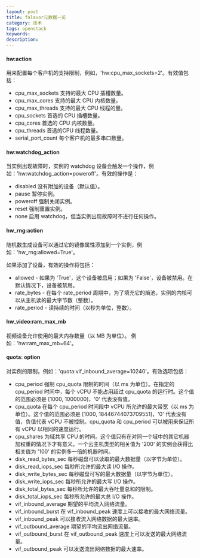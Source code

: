 ```yaml
---
layout: post
title: falavor元数据一览
category: 技术
tags: openstack
keywords: 
description: 
---
```


#### hw:action ####

用来配置每个客户机的支持限制，例如，'hw:cpu_max_sockets=2'。有效值包括：
- cpu_max_sockets 支持的最大 CPU 插槽数量。
- cpu_max_cores 支持的最大 CPU 内核数量。
- cpu_max_threads 支持的最大 CPU 线程的量。
- cpu_sockets 首选的 CPU 插槽数量。
- cpu_cores 首选的 CPU 内核数量。
- cpu_threads 首选的CPU 线程数量。
- serial_port_count 每个客户机的最多串口数量。

#### hw:watchdog_action ####

当实例出现故障时，实例的 watchdog 设备会触发一个操作，例如：'hw:watchdog_action=poweroff'。有效的操作是：

- disabled 没有附加的设备（默认值）。
- pause 暂停实例。
- poweroff 强制关闭实例。
- reset 强制重置实例。
- none 启用 watchdog，但当实例出现故障时不进行任何操作。

#### hw_rng:action ####

随机数生成设备可以通过它的镜像属性添加到一个实例，例如：'hw_rng:allowed=True'。

如果添加了设备，有效的操作将包括：

- allowed - 如果为 'True'，这个设备被启用；如果为 'False'，设备被禁用。在默认情况下，设备被禁用。
- rate_bytes - 在每个 rate_period 周期中，为了填充它的熵池，实例的内核可以从主机读的最大字节数（整数）。
- rate_period - 读持续的时间（以秒为单位，整数）。

#### hw_video:ram_max_mb ####

视频设备允许使用的最大内存数量（以 MB 为单位）。
例如：'hw:ram_max_mb=64'。

#### quota: option ####

对实例的限制，例如：'quota:vif_inbound_average=10240'。有效选项包括：

- cpu_period 强制 cpu_quota 限制的时间（以 ms 为单位）。在指定的 cpu_period 时间中，每个 vCPU 不能占用超过 cpu_quota 的运行时。这个值的范围必须是 [1000, 1000000]，'0' 代表没有值。
- cpu_quota 在每个 cpu_period 时间段中 vCPU 所允许的最大带宽（以 ms 为单位）。这个值的范围必须是 [1000, 18446744073709551]，'0' 代表没有值，负值代表 vCPU 不被控制。cpu_quota 和 cpu_period 可以被用来保证所有 vCPU 以相同的速度运行。
- cpu_shares 为域共享 CPU 的时间。这个值只有在对同一个域中的其它机器加权重的情况下才有意义。一个云主机类型的相关值为 '200' 的实例会获得比相关值为 '100' 的实例多一倍的机器时间。
- disk_read_bytes_sec 每秒磁盘可以读取的最大数据量（以字节为单位）。
- disk_read_iops_sec 每秒所允许的最大读 I/O 操作。
- disk_write_bytes_sec 每秒磁盘可写的最大数据量（以字节为单位）。
- disk_write_iops_sec 每秒所允许的最大写 I/O 操作。
- disk_total_bytes_sec 每秒所允许的最大吞吐量总和的限制。
- disk_total_iops_sec 每秒所允许的最大总 I/O 操作。
- vif_inbound_average 期望的平均流入网络流量。
- vif_inbound_burst 在 vif_inbound_peak 速度上可以接收的最大网络流量。
- vif_inbound_peak 可以接收流入网络数据的最大速率。
- vif_outbound_average 期望的平均流出网络流量。
- vif_outbound_burst 在 vif_outbound_peak 速度上可以发送的最大网络流量。
- vif_outbound_peak 可以发送流出网络数据的最大速率。
